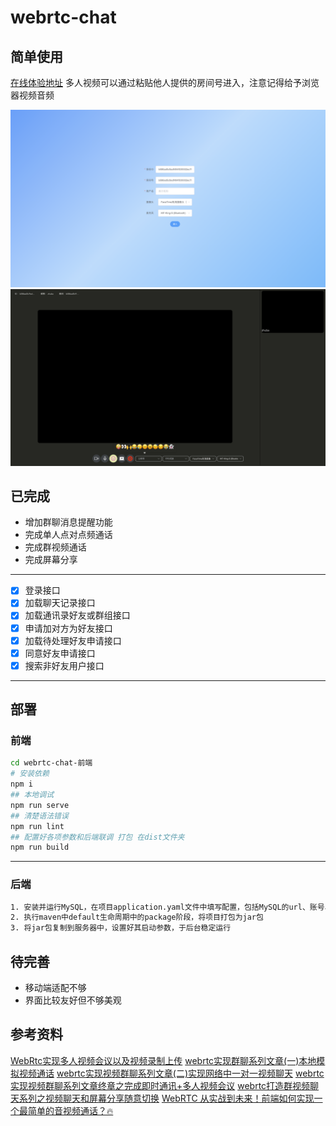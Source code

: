 # webrtc-chat

## 简单使用

[在线体验地址](https://nrtc.wangsrbus.cn/#/)
多人视频可以通过粘贴他人提供的房间号进入，注意记得给予浏览器视频音频

![img1](./img/1.png)
![img2](./img/2.png)

## 已完成

- 增加群聊消息提醒功能
- 完成单人点对点频通话
- 完成群视频通话
- 完成屏幕分享

----

- [x] 登录接口
- [x] 加载聊天记录接口
- [x] 加载通讯录好友或群组接口
- [x] 申请加对方为好友接口
- [x] 加载待处理好友申请接口
- [x] 同意好友申请接口
- [x] 搜索非好友用户接口

----

## 部署

### 前端

```bash
cd webrtc-chat-前端
# 安装依赖
npm i
## 本地调试
npm run serve
## 清楚语法错误
npm run lint
## 配置好各项参数和后端联调 打包 在dist文件夹
npm run build
```

----

### 后端

```bash
1. 安装并运行MySQL，在项目application.yaml文件中填写配置，包括MySQL的url、账号、密码，tomcat的端口，socketio的端口等
2. 执行maven中default生命周期中的package阶段，将项目打包为jar包
3. 将jar包复制到服务器中，设置好其启动参数，于后台稳定运行
```

## 待完善

- 移动端适配不够
- 界面比较友好但不够美观

## 参考资料

[WebRtc实现多人视频会议以及视频录制上传](https://juejin.cn/post/6887147825113595911)
[webrtc实现群聊系列文章(一)本地模拟视频通话](https://juejin.cn/post/6866252061336567822)
[webrtc实现视频群聊系列文章(二)实现网络中一对一视频聊天](https://juejin.cn/post/6866252687462105101)
[webrtc实现视频群聊系列文章终章之完成即时通讯+多人视频会议](https://juejin.cn/post/6870299373708771336)
[webrtc打造群视频聊天系列之视频聊天和屏幕分享随意切换](https://juejin.cn/post/6868469564611821576)
[WebRTC 从实战到未来！前端如何实现一个最简单的音视频通话？🔥](https://juejin.cn/post/7165539003465531399)
